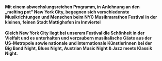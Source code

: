 #### Mit einem abwechslungsreichen Programm, in Anlehnung an  den „melting pot” New York City, begegnen sich verschiedenste Musikrichtungen und Menschen beim NYC Musikmarathon Festival  in der kleinen, feinen Stadt Mattighofen im Innviertel
#### Gleich New York City liegt bei unserem Festival die Schönheit in der Vielfalt und es unterhalten und verzaubern musikalische Gäste aus der US-Metropole sowie nationale und internationale KünstlerInnen bei der Big Band Night, Blues Night, Austrian Music Night & Jazz meets Klassik Night.
